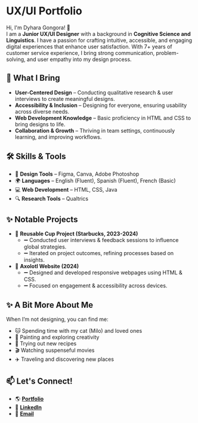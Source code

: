 <h1>UX/UI Portfolio</h1>

<p>
    Hi, I'm Dyhara Gongora! 👋 <br> I am a <strong>Junior UX/UI Designer</strong> with a background in <strong>Cognitive Science and Linguistics</strong>. 
    I have a passion for crafting intuitive, accessible, and engaging digital experiences that enhance user satisfaction. 
    With 7+ years of customer service experience, I bring strong communication, problem-solving, and user empathy into my design process.
</p>

<h2>🌟 What I Bring</h2>
<ul>
    <li><strong>User-Centered Design</strong> – Conducting qualitative research & user interviews to create meaningful designs.</li>
    <li><strong>Accessibility & Inclusion</strong> – Designing for everyone, ensuring usability across diverse needs.</li>
    <li><strong>Web Development Knowledge</strong> – Basic proficiency in HTML and CSS to bring designs to life.</li>
    <li><strong>Collaboration & Growth</strong> – Thriving in team settings, continuously learning, and improving workflows.</li>
</ul>

<h2>🛠 Skills & Tools</h2>
<ul>
    <li>🎨 <strong>Design Tools</strong> – Figma, Canva, Adobe Photoshop</li>
    <li>🌍 <strong>Languages</strong> – English (Fluent), Spanish (Fluent), French (Basic)</li>
    <li>💻 <strong>Web Development</strong> – HTML, CSS, Java</li>
    <li>🔍 <strong>Research Tools</strong> – Qualtrics</li>
</ul>

<h2>✨ Notable Projects</h2>
<ul>
    <li>🔹 <strong>Reusable Cup Project (Starbucks, 2023-2024)</strong>
        <ul>
            <li>➖ Conducted user interviews & feedback sessions to influence global strategies.</li>
            <li>➖ Iterated on project outcomes, refining processes based on insights.</li>
        </ul>
    </li>
    <li>🔹 <strong>Axolotl Website (2024)</strong>
        <ul>
            <li>➖ Designed and developed responsive webpages using HTML & CSS.</li>
            <li>➖ Focused on engagement & accessibility across devices.</li>
        </ul>
    </li>
</ul>

<h2>✨ A Bit More About Me</h2>
<p>When I’m not designing, you can find me:</p>
<ul>
    <li>🐱 Spending time with my cat (Milo) and loved ones</li>
    <li>🎨 Painting and exploring creativity</li>
    <li>🍲 Trying out new recipes</li>
    <li>🎬 Watching suspenseful movies</li>
    <li>✈️ Traveling and discovering new places</li>
</ul>

<h2>📫 Let's Connect!</h2>
<ul>
    <li>🌎 <strong><a href="https://dyhara.github.io/dyharagongora.portfolio/">Portfolio</a></strong></li>
    <li>💼 <strong><a href="https://www.linkedin.com/in/dyhara-g">LinkedIn</a></strong></li>
    <li>📧 <strong><a href="mailto:gdgally@gmail.com">Email</a></strong></li>
</ul>

